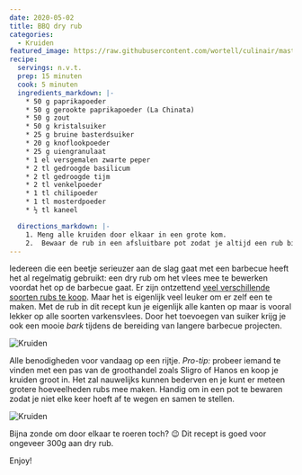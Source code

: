 ```yaml
---
date: 2020-05-02
title: BBQ dry rub
categories:
  - Kruiden
featured_image: https://raw.githubusercontent.com/wortell/culinair/master/fotos/bbqrub/_MG_9954.jpg
recipe:
  servings: n.v.t.
  prep: 15 minuten
  cook: 5 minuten
  ingredients_markdown: |-
    * 50 g paprikapoeder
    * 50 g gerookte paprikapoeder (La Chinata)
    * 50 g zout
    * 50 g kristalsuiker
    * 25 g bruine basterdsuiker
    * 20 g knoflookpoeder
    * 25 g uiengranulaat
    * 1 el versgemalen zwarte peper
    * 2 tl gedroogde basilicum
    * 2 tl gedroogde tijm
    * 2 tl venkelpoeder
    * 1 tl chilipoeder
    * 1 tl mosterdpoeder
    * ½ tl kaneel

  directions_markdown: |-
    1. Meng alle kruiden door elkaar in een grote kom.
    2.	Bewaar de rub in een afsluitbare pot zodat je altijd een rub bij de hand hebt.
---
```

Iedereen die een beetje serieuzer aan de slag gaat met een barbecue heeft het al regelmatig gebruikt: een dry rub om het vlees mee te bewerken voordat het op de barbecue gaat.
Er zijn ontzettend [veel verschillende soorten rubs te koop](https://www.bbquality.nl/product-cat/rubs/). Maar het is eigenlijk veel leuker om er zelf een te maken. Met de rub in dit recept kun je eigenlijk alle kanten op maar is vooral lekker op alle soorten varkensvlees. Door het toevoegen van suiker krijg je ook een mooie _bark_ tijdens de bereiding van langere barbecue projecten.

![Kruiden](https://raw.githubusercontent.com/wortell/culinair/master/fotos/bbqrub/_MG_9950.jpg)
 
Alle benodigheden voor vandaag op een rijtje. *Pro-tip:* probeer iemand te vinden met een pas van de groothandel zoals Sligro of Hanos en koop je kruiden groot in. Het zal nauwelijks kunnen bederven en je kunt er meteen grotere hoeveelheden rubs mee maken. Handig om in een pot te bewaren zodat je niet elke keer hoeft af te wegen en samen te stellen.

![Kruiden](https://raw.githubusercontent.com/wortell/culinair/master/fotos/bbqrub/_MG_9953.jpg)
 
Bijna zonde om door elkaar te roeren toch? 😉 Dit recept is goed voor ongeveer 300g aan dry rub.

Enjoy!